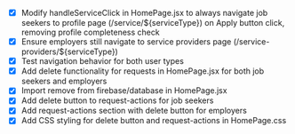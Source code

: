 - [x] Modify handleServiceClick in HomePage.jsx to always navigate job seekers to profile page (/service/${serviceType}) on Apply button click, removing profile completeness check
- [x] Ensure employers still navigate to service providers page (/service-providers/${serviceType})
- [x] Test navigation behavior for both user types
- [x] Add delete functionality for requests in HomePage.jsx for both job seekers and employers
- [x] Import remove from firebase/database in HomePage.jsx
- [x] Add delete button to request-actions for job seekers
- [x] Add request-actions section with delete button for employers
- [x] Add CSS styling for delete button and request-actions in HomePage.css
